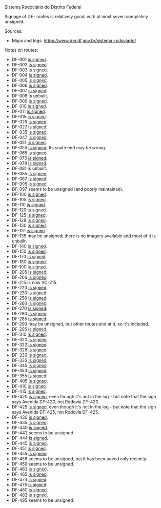 Sistema Rodoviário do Distrito Federal

Signage of DF- routes is relatively good, with at most seven completely unsigned.

Sources:
* Maps and logs: https://www.der.df.gov.br/sistema-rodoviario/

Notes on routes:
* DF-001 [is signed](https://www.google.com/maps/@-15.6889912,-47.8585832,3a,21.6y,144.77h,82.23t/data=!3m6!1e1!3m4!1sGYTMZDVlX9T3Vc9vUewteg!2e0!7i16384!8i8192?entry=ttu).
* DF-002 [is signed](https://www.google.com/maps/@-15.8354523,-47.9261962,3a,29.9y,104.16h,84.74t/data=!3m6!1e1!3m4!1svW1zkBvqlSQup8dVvZI8Hw!2e0!7i16384!8i8192?entry=ttu).
* DF-003 [is signed](https://www.google.com/maps/@-15.8098585,-47.948904,3a,47.6y,329.21h,81.79t/data=!3m6!1e1!3m4!1s9II0-tzIFOTxkgUIc0bsrA!2e0!7i16384!8i8192?entry=ttu).
* DF-004 [is signed](https://www.google.com/maps/@-15.7626327,-47.8630453,3a,15y,142.14h,86.9t/data=!3m6!1e1!3m4!1sh3Gx3BnY3WyF81zrVOSNSA!2e0!7i16384!8i8192?entry=ttu).
* DF-005 [is signed](https://www.google.com/maps/@-15.7219345,-47.8840063,3a,17.1y,-18.67h,83.53t/data=!3m6!1e1!3m4!1sEi_-HflQYrni7yXmdvQncQ!2e0!7i16384!8i8192?entry=ttu).
* DF-006 [is signed](https://www.google.com/maps/@-15.7193049,-47.896291,3a,15y,86.44h,91.34t/data=!3m6!1e1!3m4!1s7clZDgyL-efG6o2A_Let5g!2e0!7i16384!8i8192?entry=ttu).
* DF-007 [is signed](https://www.google.com/maps/@-15.715514,-47.8993816,3a,32.8y,134.99h,84.82t/data=!3m6!1e1!3m4!1sDmZUlScdKeMY9yYaN_tbzQ!2e0!7i16384!8i8192?entry=ttu).
* DF-008 is unbuilt.
* DF-009 [is signed](https://www.google.com/maps/@-15.7246192,-47.9066398,3a,15.6y,94.12h,85.12t/data=!3m6!1e1!3m4!1sE8yf6LD1O-7-VLLosPnekw!2e0!7i16384!8i8192?entry=ttu).
* DF-010 [is signed](https://www.google.com/maps/@-15.7841674,-47.909842,3a,25.5y,39.21h,83.77t/data=!3m6!1e1!3m4!1sKGqYvBrUyl88V4Afe4Ofbw!2e0!7i16384!8i8192?entry=ttu).
* DF-011 [is signed](https://www.google.com/maps/@-15.7871772,-47.9101258,3a,25y,178.74h,87.76t/data=!3m6!1e1!3m4!1ssi4o4mD_wbfroZa0eiM90w!2e0!7i16384!8i8192?entry=ttu).
* DF-015 [is signed](https://www.google.com/maps/@-15.7588584,-47.7794212,3a,15y,286.59h,87.84t/data=!3m6!1e1!3m4!1seEiyjhVMsMQ9jmiCzEmA-A!2e0!7i16384!8i8192?entry=ttu).
* DF-025 [is signed](https://www.google.com/maps/@-15.8106012,-47.802828,3a,31.1y,277.88h,83.14t/data=!3m6!1e1!3m4!1szBE7wBMM_6lfa2ky9JI2IQ!2e0!7i16384!8i8192?entry=ttu).
* DF-027 [is signed](https://www.google.com/maps/@-15.8369025,-47.8251107,3a,15.2y,200.24h,95.35t/data=!3m6!1e1!3m4!1suJanlefvl651WhdGH6HALg!2e0!7i16384!8i8192?entry=ttu).
* DF-035 [is signed](https://www.google.com/maps/@-15.8635238,-47.8215038,3a,40.8y,327.46h,85.86t/data=!3m6!1e1!3m4!1s3vPBMrdgJXGZbPJSRzgmdg!2e0!7i16384!8i8192?entry=ttu).
* DF-047 [is signed](https://www.google.com/maps/@-15.8701314,-47.926353,3a,16.4y,293.16h,83.05t/data=!3m6!1e1!3m4!1sKGQsYx7_Xp90Ba348vn9GQ!2e0!7i16384!8i8192?entry=ttu).
* DF-051 [is signed](https://www.google.com/maps/@-15.8449792,-47.9317927,3a,15y,322.69h,85.29t/data=!3m6!1e1!3m4!1sSiLRFFZGto2MLdqk5frPvA!2e0!7i16384!8i8192?entry=ttu).
* DF-055 [is signed](https://www.google.com/maps/@-15.882831,-47.958835,3a,22.4y,169.08h,86.22t/data=!3m6!1e1!3m4!1sr7RE2l8YWjcdXSEo6-geRQ!2e0!7i16384!8i8192?entry=ttu). Its south end may be wrong.
* DF-065 [is signed](https://www.google.com/maps/@-15.9661028,-48.0208768,3a,16.5y,256.47h,86.15t/data=!3m6!1e1!3m4!1sejjm9hWxGqSNA4O1DD-KNA!2e0!7i16384!8i8192?entry=ttu).
* DF-075 [is signed](https://www.google.com/maps/@-15.8764031,-48.0263444,3a,15.6y,126.19h,88.32t/data=!3m6!1e1!3m4!1s1Opx91eLZOhtUvaZ8SZPdA!2e0!7i16384!8i8192?entry=ttu).
* DF-079 [is signed](https://www.google.com/maps/@-15.8754271,-47.9896859,3a,54.8y,13.97h,85.87t/data=!3m6!1e1!3m4!1skNXpPOr4yBJ1ZWTnlD_SUA!2e0!7i16384!8i8192?entry=ttu).
* DF-081 is unbuilt.
* DF-085 [is signed](https://www.google.com/maps/@-15.8097361,-47.9492494,3a,17.7y,271.27h,83.47t/data=!3m6!1e1!3m4!1svmgDfu_33L5fgdnZM0FlVw!2e0!7i16384!8i8192?entry=ttu).
* DF-087 [is signed](https://www.google.com/maps/@-15.8112603,-47.9969749,3a,33.9y,264.63h,82.8t/data=!3m6!1e1!3m4!1sD74HIq0PJAW-qW2gRQCwjw!2e0!7i16384!8i8192?entry=ttu).
* DF-095 [is signed](https://www.google.com/maps/@-15.7887414,-47.9972475,3a,25.1y,6.69h,88.53t/data=!3m6!1e1!3m4!1s0NpLRXXuniaOIAM3MZfIrw!2e0!7i16384!8i8192?entry=ttu).
* DF-097 seems to be unsigned (and poorly maintained).
* DF-100 [is signed](https://www.google.com/maps/@-15.5840064,-47.3524586,3a,23.9y,128.34h,83.96t/data=!3m6!1e1!3m4!1snst5-ixglbVE_rksH0KxWg!2e0!7i16384!8i8192?entry=ttu).
* DF-105 [is signed](https://www.google.com/maps/@-15.5800742,-47.4032782,3a,36.3y,115.06h,83.43t/data=!3m6!1e1!3m4!1s1UNwv3EQDhxoDFWKj9tR6A!2e0!7i16384!8i8192?entry=ttu).
* DF-110 [is signed](https://www.google.com/maps/@-15.687075,-47.4894054,3a,28.5y,43.51h,85.95t/data=!3m6!1e1!3m4!1snes1TXEnvQhljmaguY7g2A!2e0!7i13312!8i6656?entry=ttu).
* DF-120 [is signed](https://www.google.com/maps/@-15.7284975,-47.6033356,3a,31y,293.82h,87.02t/data=!3m6!1e1!3m4!1s8gMRN5HCi11dT0boGNLYiA!2e0!7i16384!8i8192?entry=ttu).
* DF-125 [is signed](https://www.google.com/maps/@-15.9994032,-47.5635065,3a,16.2y,216.57h,89.16t/data=!3m6!1e1!3m4!1sD37wHh7eD5eguweCmTgZOA!2e0!7i16384!8i8192?entry=ttu).
* DF-128 [is signed](https://www.google.com/maps/@-15.6422858,-47.6861217,3a,32.6y,270.14h,82.99t/data=!3m6!1e1!3m4!1sWsm88GvIG2ex4LSS4pk6qg!2e0!7i16384!8i8192?entry=ttu).
* DF-130 [is signed](https://www.google.com/maps/@-15.6482005,-47.6502951,3a,21.7y,143.6h,84.32t/data=!3m6!1e1!3m4!1sIXdIk2tzX9VYb-7g91YsgQ!2e0!7i16384!8i8192?entry=ttu).
* DF-131 [is signed](https://www.google.com/maps/@-15.5814099,-47.6770069,3a,21.4y,272.87h,85.5t/data=!3m6!1e1!3m4!1sF8nF62bIwZ6QjYkyDyq9iA!2e0!7i16384!8i8192?entry=ttu).
* DF-135 may be unsigned; there is no imagery available and most of it is unbuilt.
* DF-140 [is signed](https://www.google.com/maps/@-15.9286663,-47.8324764,3a,21y,60.24h,88.65t/data=!3m6!1e1!3m4!1stGiZ-cHCq9Sc9zV3v-yboA!2e0!7i16384!8i8192?entry=ttu).
* DF-150 [is signed](https://www.google.com/maps/@-15.6378959,-47.851024,3a,15.9y,331.38h,84.93t/data=!3m6!1e1!3m4!1sUX5mfB-aFKuyOXr0XjlVuw!2e0!7i16384!8i8192?entry=ttu).
* DF-170 [is signed](https://www.google.com/maps/@-15.5807989,-48.0152442,3a,15.5y,243.26h,85.65t/data=!3m6!1e1!3m4!1sFnA6x9uDXSwXyqR94b_hOA!2e0!7i16384!8i8192?entry=ttu).
* DF-180 [is signed](https://www.google.com/maps/@-15.7318399,-48.1677393,3a,19.3y,211.32h,82.77t/data=!3m6!1e1!3m4!1s2DcKpGqG3bAthiq-EZXhVQ!2e0!7i16384!8i8192?entry=ttu).
* DF-190 [is signed](https://www.google.com/maps/@-15.9420447,-48.2468775,3a,15y,337.32h,92.68t/data=!3m6!1e1!3m4!1su_ecn3QjGpmg_T7byIPHoQ!2e0!7i16384!8i8192?entry=ttu).
* DF-205 [is signed](https://www.google.com/maps/@-15.5343881,-47.5130824,3a,39.5y,106h,81.01t/data=!3m6!1e1!3m4!1s-xBDdjrvlLVznvPh_sM_fg!2e0!7i13312!8i6656?entry=ttu).
* DF-206 [is signed](https://www.google.com/maps/@-15.5265396,-48.1909545,3a,17.5y,15.52h,89.34t/data=!3m6!1e1!3m4!1sicT9vpcX2yaJ6StOivn3ug!2e0!7i16384!8i8192?entry=ttu).
* DF-215 is now VC-215.
* DF-220 [is signed](https://www.google.com/maps/@-15.6227578,-48.0670217,3a,42.9y,315.75h,88.24t/data=!3m6!1e1!3m4!1sbuNg49TQGM2joTRqIJSnMw!2e0!7i16384!8i8192?entry=ttu).
* DF-230 [is signed](https://www.google.com/maps/@-15.6162179,-47.7057814,3a,15y,175.23h,86.73t/data=!3m6!1e1!3m4!1s58NfJ5I4sfuvLWBY7o-tWg!2e0!7i16384!8i8192?entry=ttu).
* DF-250 [is signed](https://www.google.com/maps/@-15.7579341,-47.7769405,3a,15y,113.58h,86.47t/data=!3m6!1e1!3m4!1sbAhLulR7mFr4jl8a9mNVXQ!2e0!7i16384!8i8192?entry=ttu).
* DF-260 [is signed](https://www.google.com/maps/@-15.8721093,-47.5586896,3a,15.9y,313.4h,79.44t/data=!3m6!1e1!3m4!1sEmSCswmkv0S0nR6FjYk8OQ!2e0!7i13312!8i6656?entry=ttu).
* DF-270 [is signed](https://www.google.com/maps/@-15.9398524,-47.6002716,3a,20.9y,225.69h,85.57t/data=!3m6!1e1!3m4!1sP2yweuLL_O7P0E9dEj9jMw!2e0!7i16384!8i8192?entry=ttu).
* DF-280 [is signed](https://www.google.com/maps/@-15.9430708,-48.2522172,3a,18y,151.48h,78.91t/data=!3m6!1e1!3m4!1s77QXwMLWBFleR9tS8O0Kwg!2e0!7i16384!8i8192?entry=ttu).
* DF-285 [is signed](https://www.google.com/maps/@-16.0012264,-47.5546456,3a,15y,343.06h,87.51t/data=!3m6!1e1!3m4!1sv2wlgBXi-UnSchUNMQKFlQ!2e0!7i16384!8i8192?entry=ttu).
* DF-290 may be unsigned, but other routes end at it, so it's included.
* DF-295 [is signed](https://www.google.com/maps/@-16.049659,-47.6175955,3a,15y,156.06h,87.03t/data=!3m6!1e1!3m4!1sjOaVYjcbHKel2ufoOW5LKw!2e0!7i13312!8i6656?entry=ttu).
* DF-310 [is signed](https://www.google.com/maps/@-15.6895041,-47.5194616,3a,15y,156.93h,79.94t/data=!3m6!1e1!3m4!1sopUnEZ9JgAb_5V7rzFYk1Q!2e0!7i16384!8i8192?entry=ttu).
* DF-320 [is signed](https://www.google.com/maps/@-15.7142194,-47.5706381,3a,25.7y,111.68h,85.41t/data=!3m6!1e1!3m4!1sFnrwv4b7gJFeIpuBC6E4KA!2e0!7i16384!8i8192?entry=ttu).
* DF-322 [is signed](https://www.google.com/maps/@-15.7538112,-47.5222608,3a,15.7y,192.26h,87.41t/data=!3m6!1e1!3m4!1spjVdC4z1UfOSEnqAaCw2NA!2e0!7i13312!8i6656?entry=ttu).
* DF-326 [is signed](https://www.google.com/maps/@-15.5791365,-47.8532493,3a,32.6y,190.72h,87.58t/data=!3m6!1e1!3m4!1sbQBPGj-_k6HwfKPgf0kBfw!2e0!7i16384!8i8192?entry=ttu).
* DF-330 [is signed](https://www.google.com/maps/@-15.7408426,-47.6988428,3a,15.1y,279.17h,86.87t/data=!3m6!1e1!3m4!1stGBBvlEqFNGpXVlUc-mnAA!2e0!7i16384!8i8192?entry=ttu).
* DF-335 [is signed](https://www.google.com/maps/@-15.6148105,-47.8186657,3a,90y,13.16h,87.34t/data=!3m6!1e1!3m4!1srYqTACr6UEIi9ESnElExIw!2e0!7i16384!8i8192?entry=ttu).
* DF-345 [is signed](https://www.google.com/maps/@-15.5005208,-47.5244938,3a,24.3y,264.23h,82.96t/data=!3m6!1e1!3m4!1sQ0mLT_RfGdABRhEtv0SVOg!2e0!7i16384!8i8192?entry=ttu).
* DF-353 [is signed](https://www.google.com/maps/@-15.7174582,-47.5784077,3a,23.1y,10.35h,81.52t/data=!3m6!1e1!3m4!1sXsLjynkSvxcMVUH1hHN-Uw!2e0!7i13312!8i6656?entry=ttu).
* DF-355 [is signed](https://www.google.com/maps/@-15.8430347,-47.6259463,3a,25.2y,102.74h,85.96t/data=!3m6!1e1!3m4!1sJFAtD_bm1FN1-hYMBnsX5g!2e0!7i16384!8i8192?entry=ttu).
* DF-405 [is signed](https://www.google.com/maps/@-15.5812676,-47.5537861,3a,15y,19.35h,89.43t/data=!3m6!1e1!3m4!1sUw6CwDvscloTqRPkSnkblg!2e0!7i16384!8i8192?entry=ttu).
* DF-410 [is signed](https://www.google.com/maps/@-15.5819176,-47.5518866,3a,20.4y,115.34h,85.66t/data=!3m6!1e1!3m4!1sV3JuQtapXchjLVdfUYv5lA!2e0!7i16384!8i8192?entry=ttu).
* DF-415 [is signed](https://www.google.com/maps/@-15.6476592,-48.2002233,3a,21.4y,111.31h,86.66t/data=!3m6!1e1!3m4!1sk_JkC1Et0K-k8GymgVKCNg!2e0!7i16384!8i8192?entry=ttu).
* DF-420 [is signed](https://www.google.com/maps/@-15.6401199,-47.8495952,3a,26.3y,330.8h,98.99t/data=!3m6!1e1!3m4!1s-MPaiBY4kVbjuyQVCKdpAw!2e0!7i16384!8i8192?entry=ttu), even though it's not in the log - but note that the sign says Avenida DF-420, not Rodovia DF-420.
* DF-425 [is signed](https://www.google.com/maps/@-15.6687922,-47.8174279,3a,45y,20.97h,82.53t/data=!3m6!1e1!3m4!1slhZUO1dvdIXRcphprn-4sw!2e0!7i16384!8i8192?entry=ttu), even though it's not in the log - but note that the sign says Avenida DF-425, not Rodovia DF-425.
* DF-430 [is signed](https://www.google.com/maps/@-15.6769432,-48.0898609,3a,26.5y,230.65h,84.7t/data=!3m6!1e1!3m4!1sgoVo5M75DvRBJkAuDslPZQ!2e0!7i16384!8i8192?entry=ttu).
* DF-435 [is signed](https://www.google.com/maps/@-15.6971152,-48.088606,3a,15y,210.02h,84.16t/data=!3m6!1e1!3m4!1sf4JihVpLKbcLwSo8UL07Vg!2e0!7i16384!8i8192?entry=ttu).
* DF-440 [is signed](https://www.google.com/maps/@-15.7270756,-47.7904805,3a,25.1y,199.07h,85.84t/data=!3m6!1e1!3m4!1sA3V5I81VvyqVT7UoUq2k6g!2e0!7i16384!8i8192?entry=ttu).
* DF-442 seems to be unsigned.
* DF-444 [is signed](https://www.google.com/maps/@-15.6924827,-47.7021449,3a,15y,85.62h,86.9t/data=!3m6!1e1!3m4!1szusKMOJImLclZnmoK5WIKw!2e0!7i13312!8i6656?entry=ttu).
* DF-445 [is signed](https://www.google.com/maps/@-15.7308261,-48.1672463,3a,18.2y,319.38h,80.95t/data=!3m6!1e1!3m4!1sWjsvDCQZVxo6PuErJ3aWcA!2e0!7i16384!8i8192?entry=ttu).
* DF-451 [is signed](https://www.google.com/maps/@-15.7291352,-48.1257217,3a,25.8y,150.68h,82.03t/data=!3m6!1e1!3m4!1sQqLLKZh8qOf4DNsbQx8JNg!2e0!7i16384!8i8192?entry=ttu).
* DF-455 [is signed](https://www.google.com/maps/@-15.7810752,-47.6463185,3a,35.6y,75.17h,82.45t/data=!3m6!1e1!3m4!1syg7Lds5VTlKSBdlrNjSgDA!2e0!7i13312!8i6656?entry=ttu).
* DF-456 seems to be unsigned, but it has been paved only recently.
* DF-459 seems to be unsigned.
* DF-463 [is signed](https://www.google.com/maps/@-15.8854461,-47.8211851,3a,28.2y,100.26h,84.07t/data=!3m6!1e1!3m4!1smX9Y5UGC0ECH0iXb_Mb9-g!2e0!7i16384!8i8192?entry=ttu).
* DF-465 [is signed](https://www.google.com/maps/@-15.9001032,-47.8191951,3a,17y,82.92h,86.4t/data=!3m6!1e1!3m4!1sKuqXZMFsJxUkIVNJABBUoA!2e0!7i16384!8i8192?entry=ttu).
* DF-473 [is signed](https://www.google.com/maps/@-15.9151459,-47.7600908,3a,16y,181.53h,84.33t/data=!3m6!1e1!3m4!1sIqpFEa5uF7FaytiuHr7t6g!2e0!7i16384!8i8192?entry=ttu).
* DF-475 [is signed](https://www.google.com/maps/@-15.9451088,-48.0385656,3a,15y,191.3h,86.86t/data=!3m6!1e1!3m4!1sYFQd1xnJcDLDHtQZMoGujw!2e0!7i16384!8i8192?entry=ttu).
* DF-480 [is signed](https://www.google.com/maps/@-15.968252,-48.0234028,3a,29.9y,259.19h,84.57t/data=!3m6!1e1!3m4!1sdDtepuroGDPBVAIsCMW_xA!2e0!7i16384!8i8192?entry=ttu).
* DF-483 [is signed](https://www.google.com/maps/@-16.0022706,-48.0528637,3a,75y,152.66h,76.45t/data=!3m6!1e1!3m4!1sC3JCMbpf4aUvsTaX4NoYsQ!2e0!7i16384!8i8192?entry=ttu).
* DF-495 seems to be unsigned.
